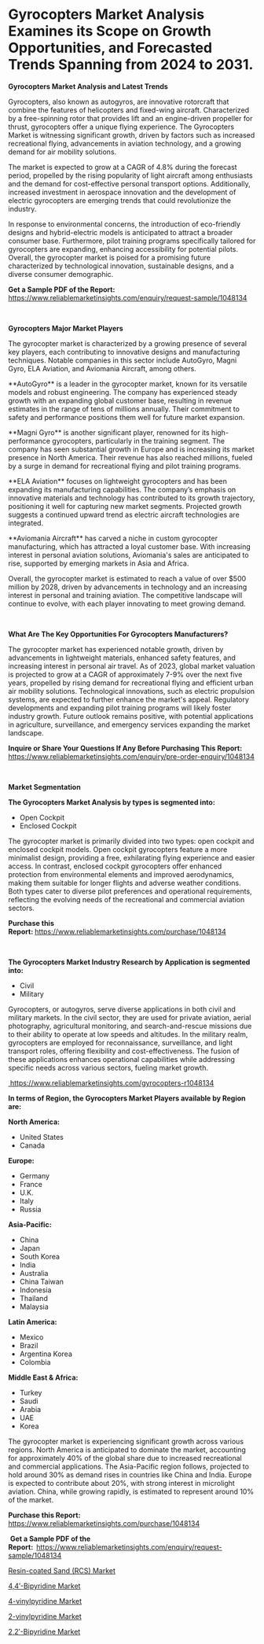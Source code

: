 <p><h1>Gyrocopters Market Analysis Examines its Scope on Growth Opportunities, and Forecasted Trends Spanning from 2024 to 2031.</h1></p><p><strong>Gyrocopters Market Analysis and Latest Trends</strong></p>
<p><p>Gyrocopters, also known as autogyros, are innovative rotorcraft that combine the features of helicopters and fixed-wing aircraft. Characterized by a free-spinning rotor that provides lift and an engine-driven propeller for thrust, gyrocopters offer a unique flying experience. The Gyrocopters Market is witnessing significant growth, driven by factors such as increased recreational flying, advancements in aviation technology, and a growing demand for air mobility solutions.</p><p>The market is expected to grow at a CAGR of 4.8% during the forecast period, propelled by the rising popularity of light aircraft among enthusiasts and the demand for cost-effective personal transport options. Additionally, increased investment in aerospace innovation and the development of electric gyrocopters are emerging trends that could revolutionize the industry.</p><p>In response to environmental concerns, the introduction of eco-friendly designs and hybrid-electric models is anticipated to attract a broader consumer base. Furthermore, pilot training programs specifically tailored for gyrocopters are expanding, enhancing accessibility for potential pilots. Overall, the gyrocopter market is poised for a promising future characterized by technological innovation, sustainable designs, and a diverse consumer demographic.</p></p>
<p><strong>Get a Sample PDF of the Report:&nbsp;</strong> <a href="https://www.reliablemarketinsights.com/enquiry/request-sample/1048134?utm_campaign=1772&utm_medium=2&utm_source=Github&utm_content=ia&utm_term=02112024&utm_id=gyrocopters">https://www.reliablemarketinsights.com/enquiry/request-sample/1048134</a></p>
<p>&nbsp;</p>
<p><strong>Gyrocopters Major Market Players</strong></p>
<p><p>The gyrocopter market is characterized by a growing presence of several key players, each contributing to innovative designs and manufacturing techniques. Notable companies in this sector include AutoGyro, Magni Gyro, ELA Aviation, and Aviomania Aircraft, among others.</p><p>**AutoGyro** is a leader in the gyrocopter market, known for its versatile models and robust engineering. The company has experienced steady growth with an expanding global customer base, resulting in revenue estimates in the range of tens of millions annually. Their commitment to safety and performance positions them well for future market expansion.</p><p>**Magni Gyro** is another significant player, renowned for its high-performance gyrocopters, particularly in the training segment. The company has seen substantial growth in Europe and is increasing its market presence in North America. Their revenue has also reached millions, fueled by a surge in demand for recreational flying and pilot training programs.</p><p>**ELA Aviation** focuses on lightweight gyrocopters and has been expanding its manufacturing capabilities. The company’s emphasis on innovative materials and technology has contributed to its growth trajectory, positioning it well for capturing new market segments. Projected growth suggests a continued upward trend as electric aircraft technologies are integrated.</p><p>**Aviomania Aircraft** has carved a niche in custom gyrocopter manufacturing, which has attracted a loyal customer base. With increasing interest in personal aviation solutions, Aviomania's sales are anticipated to rise, supported by emerging markets in Asia and Africa.</p><p>Overall, the gyrocopter market is estimated to reach a value of over $500 million by 2028, driven by advancements in technology and an increasing interest in personal and training aviation. The competitive landscape will continue to evolve, with each player innovating to meet growing demand.</p></p>
<p>&nbsp;</p>
<p><strong>What Are The Key Opportunities For Gyrocopters Manufacturers?</strong></p>
<p><p>The gyrocopter market has experienced notable growth, driven by advancements in lightweight materials, enhanced safety features, and increasing interest in personal air travel. As of 2023, global market valuation is projected to grow at a CAGR of approximately 7-9% over the next five years, propelled by rising demand for recreational flying and efficient urban air mobility solutions. Technological innovations, such as electric propulsion systems, are expected to further enhance the market's appeal. Regulatory developments and expanding pilot training programs will likely foster industry growth. Future outlook remains positive, with potential applications in agriculture, surveillance, and emergency services expanding the market landscape.</p></p>
<p><strong>Inquire or Share Your Questions If Any Before Purchasing This Report:</strong> <a href="https://www.reliablemarketinsights.com/enquiry/pre-order-enquiry/1048134?utm_campaign=1772&utm_medium=2&utm_source=Github&utm_content=ia&utm_term=02112024&utm_id=gyrocopters">https://www.reliablemarketinsights.com/enquiry/pre-order-enquiry/1048134</a></p>
<p>&nbsp;</p>
<p><strong>Market Segmentation</strong></p>
<p><strong>The Gyrocopters Market Analysis by types is segmented into:</strong></p>
<p><ul><li>Open Cockpit</li><li>Enclosed Cockpit</li></ul></p>
<p><p>The gyrocopter market is primarily divided into two types: open cockpit and enclosed cockpit models. Open cockpit gyrocopters feature a more minimalist design, providing a free, exhilarating flying experience and easier access. In contrast, enclosed cockpit gyrocopters offer enhanced protection from environmental elements and improved aerodynamics, making them suitable for longer flights and adverse weather conditions. Both types cater to diverse pilot preferences and operational requirements, reflecting the evolving needs of the recreational and commercial aviation sectors.</p></p>
<p><strong>Purchase this Report:&nbsp;</strong><a href="https://www.reliablemarketinsights.com/purchase/1048134?utm_campaign=1772&utm_medium=2&utm_source=Github&utm_content=ia&utm_term=02112024&utm_id=gyrocopters">https://www.reliablemarketinsights.com/purchase/1048134</a></p>
<p>&nbsp;</p>
<p><strong>The Gyrocopters Market Industry Research by Application is segmented into:</strong></p>
<p><ul><li>Civil</li><li>Military</li></ul></p>
<p><p>Gyrocopters, or autogyros, serve diverse applications in both civil and military markets. In the civil sector, they are used for private aviation, aerial photography, agricultural monitoring, and search-and-rescue missions due to their ability to operate at low speeds and altitudes. In the military realm, gyrocopters are employed for reconnaissance, surveillance, and light transport roles, offering flexibility and cost-effectiveness. The fusion of these applications enhances operational capabilities while addressing specific needs across various sectors, fueling market growth.</p></p>
<p><a href="https://www.reliablemarketinsights.com/gyrocopters-r1048134?utm_campaign=1772&utm_medium=2&utm_source=Github&utm_content=ia&utm_term=02112024&utm_id=gyrocopters">&nbsp;https://www.reliablemarketinsights.com/gyrocopters-r1048134</a></p>
<p><strong>In terms of Region, the Gyrocopters Market Players available by Region are:</strong></p>
<p>
    <p> <strong> North America: </strong>
        <ul>
            <li>United States</li>
            <li>Canada</li>
        </ul>
        </p> 
    <p> <strong> Europe: </strong>
        <ul>
            <li>Germany</li>
            <li>France</li>
            <li>U.K.</li>
            <li>Italy</li>
            <li>Russia</li>
        </ul>
        </p> 
    <p> <strong> Asia-Pacific: </strong>
        <ul>
            <li>China</li>
            <li>Japan</li>
            <li>South Korea</li>
            <li>India</li>
            <li>Australia</li>
            <li>China Taiwan</li>
            <li>Indonesia</li>
            <li>Thailand</li>
            <li>Malaysia</li>
        </ul>
        </p> 
    <p> <strong> Latin America: </strong>
        <ul>
            <li>Mexico</li>
            <li>Brazil</li>
            <li>Argentina Korea</li>
            <li>Colombia</li>
        </ul>
        </p> 
    <p> <strong> Middle East & Africa: </strong>
        <ul>
            <li>Turkey</li>
            <li>Saudi</li>
            <li>Arabia</li>
            <li>UAE</li>
            <li>Korea</li>
        </ul>
    </p>
    </p>
<p><p>The gyrocopter market is experiencing significant growth across various regions. North America is anticipated to dominate the market, accounting for approximately 40% of the global share due to increased recreational and commercial applications. The Asia-Pacific region follows, projected to hold around 30% as demand rises in countries like China and India. Europe is expected to contribute about 20%, with strong interest in microlight aviation. China, while growing rapidly, is estimated to represent around 10% of the market.</p></p>
<p><strong>Purchase this Report: </strong><a href="https://www.reliablemarketinsights.com/purchase/1048134?utm_campaign=1772&utm_medium=2&utm_source=Github&utm_content=ia&utm_term=02112024&utm_id=gyrocopters">https://www.reliablemarketinsights.com/purchase/1048134</a></p>
<p>&nbsp;<strong>Get a Sample PDF of the Report:&nbsp;&nbsp;</strong><a href="https://www.reliablemarketinsights.com/enquiry/request-sample/1048134?utm_campaign=1772&utm_medium=2&utm_source=Github&utm_content=ia&utm_term=02112024&utm_id=gyrocopters">https://www.reliablemarketinsights.com/enquiry/request-sample/1048134</a></p>
<p><strong></strong></p>
<p><p><a href="https://www.linkedin.com/pulse/unveiling-market-trends-global-resin-coated-sand-rcs-growth-m20yc?utm_campaign=1772&utm_medium=2&utm_source=Github&utm_content=ia&utm_term=02112024&utm_id=gyrocopters">Resin-coated Sand (RCS) Market</a></p><p><a href="https://www.linkedin.com/pulse/future-44-bipyridine-market-global-forecast-trends-2024--apgwc?utm_campaign=1772&utm_medium=2&utm_source=Github&utm_content=ia&utm_term=02112024&utm_id=gyrocopters">4,4′-Bipyridine Market</a></p><p><a href="https://www.linkedin.com/pulse/market-forecasting-change-global-4-vinylpyridine-dynamics-future-rei8c?utm_campaign=1772&utm_medium=2&utm_source=Github&utm_content=ia&utm_term=02112024&utm_id=gyrocopters">4-vinylpyridine Market</a></p><p><a href="https://www.linkedin.com/pulse/deep-dive-2-vinylpyridine-market-itstrends-segmentation-competitive-fiksc?utm_campaign=1772&utm_medium=2&utm_source=Github&utm_content=ia&utm_term=02112024&utm_id=gyrocopters">2-vinylpyridine Market</a></p><p><a href="https://www.linkedin.com/pulse/22-bipyridine-market-ecosystem-competitive-landscape-strategic-djnzc?utm_campaign=1772&utm_medium=2&utm_source=Github&utm_content=ia&utm_term=02112024&utm_id=gyrocopters">2,2′-Bipyridine Market</a></p></p>